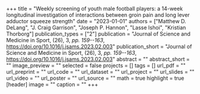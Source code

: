 +++
title = "Weekly screening of youth male football players: a 14-week longitudinal investigation of interactions between groin pain and long lever adductor squeeze strength"
date = "2023-01-01"
authors = ["Matthew D. DeLang", "J. Craig Garrison", "Joseph P. Hannon", "Lasse Ishoi", "Kristian Thorborg"]
publication_types = ["2"]
publication = "Journal of Science and Medicine in Sport, (26), 3, _pp. 159--163_, https://doi.org/10.1016/j.jsams.2023.02.003"
publication_short = "Journal of Science and Medicine in Sport, (26), 3, _pp. 159--163_, https://doi.org/10.1016/j.jsams.2023.02.003"
abstract = ""
abstract_short = ""
image_preview = ""
selected = false
projects = []
tags = []
url_pdf = ""
url_preprint = ""
url_code = ""
url_dataset = ""
url_project = ""
url_slides = ""
url_video = ""
url_poster = ""
url_source = ""
math = true
highlight = true
[header]
image = ""
caption = ""
+++
